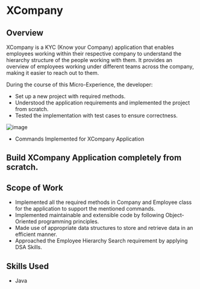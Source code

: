 # XCompany



## Overview
XCompany is a KYC (Know your Company) application that enables employees working within their respective company to understand the hierarchy structure of the people working with them. It provides an overview of employees working under different teams across the company, making it easier to reach out to them.

During the course of this Micro-Experience, the developer:

- Set up a new project with required methods.
- Understood the application requirements and implemented the project from scratch.
- Tested the implementation with test cases to ensure correctness.

![image](https://github.com/RutikKulkarni/XCompany/assets/86470947/51151ada-cbe8-4098-871b-1faefa03132d)
- Commands Implemented for XCompany Application

## Build XCompany Application completely from scratch.

## Scope of Work

- Implemented all the required methods in Company and Employee class for the application to support the mentioned commands.
- Implemented maintainable and extensible code by following Object-Oriented programming principles.
- Made use of appropriate data structures to store and retrieve data in an efficient manner.
- Approached the Employee Hierarchy Search requirement by applying DSA Skills.

## Skills Used

- Java
